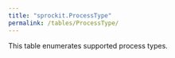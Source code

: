 ```yaml
---
title: "sprockit.ProcessType"
permalink: /tables/ProcessType/
---
```


This table enumerates supported process types.

